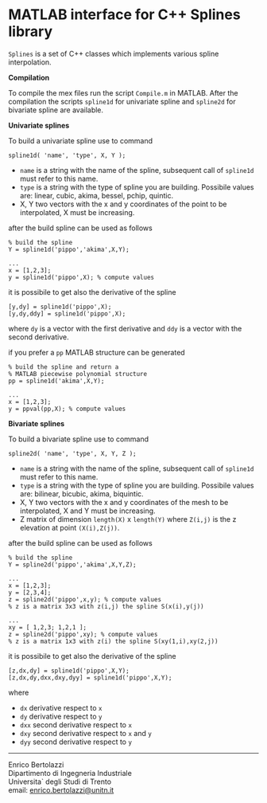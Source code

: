 MATLAB interface for C++ Splines library
=======

`Splines` is a set of C++ classes which implements various spline interpolation.

**Compilation**

To compile the mex files run the script `Compile.m` in MATLAB.
After the compilation the scripts `spline1d` for univariate
spline and `spline2d` for bivariate spline are available.

**Univariate splines**

To build a univariate spline use to command

~~~
spline1d( 'name', 'type', X, Y ); 
~~~

- `name` is a string with the name of the spline, subsequent call
         of `spline1d` must refer to this name.
- `type` is a string with the type of spline you are building.
         Possibile values are:
         linear, cubic, akima, bessel, pchip, quintic.
- X, Y   two vectors with the x and y coordinates of the point 
         to be interpolated, X must be increasing.

after the build spline can be used as follows

~~~
% build the spline
Y = spline1d('pippo','akima',X,Y);

...
x = [1,2,3];
y = spline1d('pippo',X); % compute values
~~~

it is possibile to get also the derivative of the spline

~~~
[y,dy] = spline1d('pippo',X);
[y,dy,ddy] = spline1d('pippo',X);
~~~

where `dy` is a vector with the first derivative and 
`ddy` is a vector with the second derivative.

if you prefer a `pp` MATLAB structure can be generated

~~~
% build the spline and return a 
% MATLAB piecewise polynomial structure
pp = spline1d('akima',X,Y);

...
x = [1,2,3];
y = ppval(pp,X); % compute values
~~~

**Bivariate splines**

To build a bivariate spline use to command

~~~
spline2d( 'name', 'type', X, Y, Z ); 
~~~

- `name` is a string with the name of the spline, subsequent call
         of `spline1d` must refer to this name.
- `type` is a string with the type of spline you are building.
         Possibile values are:
         bilinear, bicubic, akima, biquintic.
- X, Y   two vectors with the x and y coordinates of the mesh 
         to be interpolated, X and Y must be increasing.
- Z      matrix of dimension `length(X)` x `length(Y)`
         where `Z(i,j)` is the z elevation at point
         `(X(i),Z(j))`.

after the build spline can be used as follows

~~~
% build the spline
Y = spline2d('pippo','akima',X,Y,Z);

...
x = [1,2,3];
y = [2,3,4];
z = spline2d('pippo',x,y); % compute values
% z is a matrix 3x3 with z(i,j) the spline S(x(i),y(j))

...
xy = [ 1,2,3; 1,2,1 ];
z = spline2d('pippo',xy); % compute values
% z is a matrix 1x3 with z(i) the spline S(xy(1,i),xy(2,j))
~~~

it is possibile to get also the derivative of the spline

~~~
[z,dx,dy] = spline1d('pippo',X,Y);
[z,dx,dy,dxx,dxy,dyy] = spline1d('pippo',X,Y);
~~~

where

- `dx` derivative respect to `x`
- `dy` derivative respect to `y`
- `dxx` second derivative respect to `x`
- `dxy` second derivative respect to `x` and `y`
- `dyy` second derivative respect to `y`

* * *

Enrico Bertolazzi<br>
Dipartimento di Ingegneria Industriale<br>
Universita` degli Studi di Trento<br>
email: enrico.bertolazzi@unitn.it
